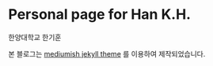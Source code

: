 # Personal page for Han K.H.

한양대학교 한기훈

본 블로그는 [mediumish jekyll theme](https://github.com/wowthemesnet/mediumish-theme-jekyll) 를 이용하여 제작되었습니다.
